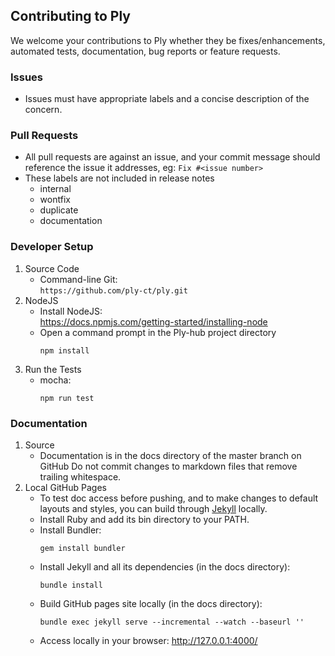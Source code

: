 ## Contributing to Ply
We welcome your contributions to Ply whether they be fixes/enhancements, automated tests, documentation, bug reports or feature requests.

### Issues
  - Issues must have appropriate labels and a concise description of the concern.

### Pull Requests
  - All pull requests are against an issue, and your commit message should reference the issue it addresses, eg: `Fix #<issue number>`
  - These labels are not included in release notes
    - internal
    - wontfix
    - duplicate
    - documentation

### Developer Setup
1. Source Code
   - Command-line Git:  
     `https://github.com/ply-ct/ply.git`
1. NodeJS
   - Install NodeJS:                                                                     
     https://docs.npmjs.com/getting-started/installing-node
   - Open a command prompt in the Ply-hub project directory
     ```
     npm install
     ```
1. Run the Tests
   - mocha:
     ```
     npm run test
     ```

### Documentation
1. Source
   - Documentation is in the docs directory of the master branch on GitHub
     Do not commit changes to markdown files that remove trailing whitespace.
2. Local GitHub Pages
   - To test doc access before pushing, and to make changes to default layouts and styles, you can build through [Jekyll](https://help.github.com/articles/about-github-pages-and-jekyll/) locally.
   - Install Ruby and add its bin directory to your PATH.
   - Install Bundler:
     ```
     gem install bundler
     ```
   - Install Jekyll and all its dependencies (in the docs directory):
     ```
     bundle install
     ```
   - Build GitHub pages site locally (in the docs directory):
     ```
     bundle exec jekyll serve --incremental --watch --baseurl ''
     ```
   - Access locally in your browser:
     http://127.0.0.1:4000/
